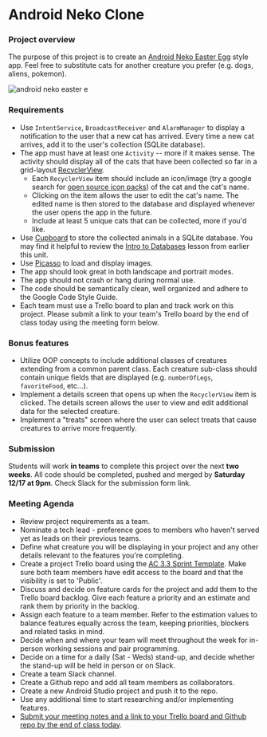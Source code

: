 # Android Neko Clone

### Project overview

The purpose of this project is to create an [Android Neko Easter Egg](http://www.pocket-lint.com/news/138312-how-to-access-android-n-nougat-easter-egg) style app. Feel free to substitute cats for another creature you prefer (e.g. dogs, aliens, pokemon).

![android neko easter e](http://cdn.pocket-lint.com/r/s/650x/assets/images/phpkcnwps.jpg)

### Requirements

* Use `IntentService`, `BroadcastReceiver` and `AlarmManager` to display a notification to the user that a new cat has arrived. Every time a new cat arrives, add it to the user's collection (SQLite database).
* The app must have at least one `Activity` -- more if it makes sense. The activity should display all of the cats that have been collected so far in a grid-layout [RecyclerView](https://developer.android.com/reference/android/support/v7/widget/GridLayoutManager.html).
    * Each `RecyclerView` item should include an icon/image (try a google search for [open source icon packs](http://www.flaticon.com/free-icons/cat_1667)) of the cat and the cat's name.
    * Clicking on the item allows the user to edit the cat's name. The edited name is then stored to the database and displayed whenever the user opens the app in the future.
    * Include at least 5 unique cats that can be collected, more if you'd like.
* Use [Cupboard](https://guides.codepath.com/android/Easier-SQL-with-Cupboard) to store the collected animals in a SQLite database. You may find it helpful to review the [Intro to Databases](../intro-to-databases) lesson from earlier this unit.
* Use [Picasso](https://github.com/square/picasso) to load and display images.
* The app should look great in both landscape and portrait modes.
* The app should not crash or hang during normal use.
* The code should be semantically clean, well organized and adhere to the Google Code Style Guide.
* Each team must use a Trello board to plan and track work on this project. Please submit a link to your team's Trello board by the end of class today using the meeting form below.

### Bonus features
* Utilize OOP concepts to include additional classes of creatures extending from a common parent class. Each creature sub-class should contain unique fields that are displayed (e.g. `numberOfLegs`, `favoriteFood`, etc...).
* Implement a details screen that opens up when the `RecyclerView` item is clicked. The details screen allows the user to view and edit additional data for the selected creature.
* Implement a "treats" screen where the user can select treats that cause creatures to arrive more frequently.

### Submission

Students will work **in teams** to complete this project over the next **two weeks**. All code should be completed, pushed and merged by **Saturday 12/17 at 9pm**. Check Slack for the submission form link.

### Meeting Agenda

* Review project requirements as a team.
* Nominate a tech lead - preference goes to members who haven't served yet as leads on their previous teams.
* Define what creature you will be displaying in your project and any other details relevant to the features you're completing.
* Create a project Trello board using the [AC 3.3 Sprint Template](https://trello.com/b/pz8oJNK2/ac-3-3-sprint-template). Make sure both team members have edit access to the board and that the visibility is set to 'Public'.
* Discuss and decide on feature cards for the project and add them to the Trello board backlog. Give each feature a priority and an estimate and rank them by priority in the backlog.
* Assign each feature to a team member. Refer to the estimation values to balance features equally across the team, keeping priorities, blockers and related tasks in mind.
* Decide when and where your team will meet throughout the week for in-person working sessions and pair programming.
* Decide on a time for a daily (Sat - Weds) stand-up, and decide whether the stand-up will be held in person or on Slack.
* Create a team Slack channel.
* Create a Github repo and add all team members as collaborators.
* Create a new Android Studio project and push it to the repo.
* Use any additional time to start researching and/or implementing features.
* [Submit your meeting notes and a link to your Trello board and Github repo by the end of class today](https://goo.gl/forms/axiF0IdMPt0sESDJ3).
